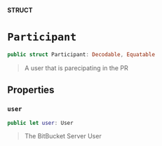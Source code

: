 **STRUCT**

# `Participant`

```swift
public struct Participant: Decodable, Equatable
```

> A user that is parecipating in the PR

## Properties
### `user`

```swift
public let user: User
```

> The BitBucket Server User
